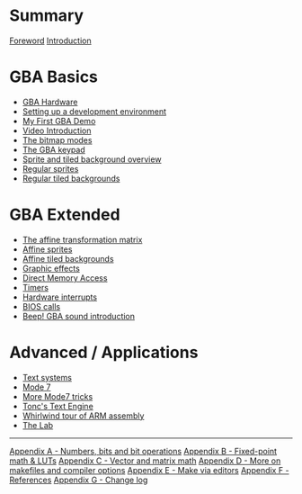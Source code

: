 # Summary

[Foreword](./foreword.md)
[Introduction](./intro.md)

# GBA Basics

- [GBA Hardware](./hardware.md)
- [Setting up a development environment]()
- [My First GBA Demo](./first.md)
- [Video Introduction](./video.md)
- [The bitmap modes](./bitmaps.md)
- [The GBA keypad](./keys.md)
- [Sprite and tiled background overview](./objbg.md)
- [Regular sprites](./regobj.md)
- [Regular tiled backgrounds](./regbg.md)

# GBA Extended

- [The affine transformation matrix](./affine.md)
- [Affine sprites](./affobj.md)
- [Affine tiled backgrounds](./affbg.md)
- [Graphic effects](./gfx.md)
- [Direct Memory Access](./dma.md)
- [Timers](./timers.md)
- [Hardware interrupts](./interrupts.md)
- [BIOS calls](./swi.md)
- [Beep! GBA sound introduction](./sndsqr.md)

# Advanced / Applications

- [Text systems](./text.md)
- [Mode 7](./mode7.md)
- [More Mode7 tricks](./mode7ex.md)
- [Tonc's Text Engine]()
- [Whirlwind tour of ARM assembly]()
- [The Lab]()

---

[Appendix A - Numbers, bits and bit operations]()
[Appendix B - Fixed-point math & LUTs]()
[Appendix C - Vector and matrix math]()
[Appendix D - More on makefiles and compiler options]()
[Appendix E - Make via editors]()
[Appendix F - References]()
[Appendix G - Change log]()
